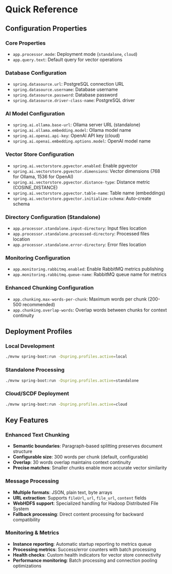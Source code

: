 # Quick Reference

## Configuration Properties

### Core Properties
- `app.processor.mode`: Deployment mode (`standalone`, `cloud`)
- `app.query.text`: Default query for vector operations

### Database Configuration
- `spring.datasource.url`: PostgreSQL connection URL
- `spring.datasource.username`: Database username
- `spring.datasource.password`: Database password
- `spring.datasource.driver-class-name`: PostgreSQL driver

### AI Model Configuration
- `spring.ai.ollama.base-url`: Ollama server URL (standalone)
- `spring.ai.ollama.embedding.model`: Ollama model name
- `spring.ai.openai.api-key`: OpenAI API key (cloud)
- `spring.ai.openai.embedding.options.model`: OpenAI model name

### Vector Store Configuration
- `spring.ai.vectorstore.pgvector.enabled`: Enable pgvector
- `spring.ai.vectorstore.pgvector.dimensions`: Vector dimensions (768 for Ollama, 1536 for OpenAI)
- `spring.ai.vectorstore.pgvector.distance-type`: Distance metric (COSINE_DISTANCE)
- `spring.ai.vectorstore.pgvector.table-name`: Table name (embeddings)
- `spring.ai.vectorstore.pgvector.initialize-schema`: Auto-create schema

### Directory Configuration (Standalone)
- `app.processor.standalone.input-directory`: Input files location
- `app.processor.standalone.processed-directory`: Processed files location
- `app.processor.standalone.error-directory`: Error files location

### Monitoring Configuration
- `app.monitoring.rabbitmq.enabled`: Enable RabbitMQ metrics publishing
- `app.monitoring.rabbitmq.queue-name`: RabbitMQ queue name for metrics

### Enhanced Chunking Configuration
- `app.chunking.max-words-per-chunk`: Maximum words per chunk (200-500 recommended)
- `app.chunking.overlap-words`: Overlap words between chunks for context continuity

## Deployment Profiles

### Local Development
```bash
./mvnw spring-boot:run -Dspring.profiles.active=local
```

### Standalone Processing
```bash
./mvnw spring-boot:run -Dspring.profiles.active=standalone
```

### Cloud/SCDF Deployment
```bash
./mvnw spring-boot:run -Dspring.profiles.active=cloud
```

## Key Features

### Enhanced Text Chunking
- **Semantic boundaries**: Paragraph-based splitting preserves document structure
- **Configurable size**: 300 words per chunk (default, configurable)
- **Overlap**: 30 words overlap maintains context continuity
- **Precise matches**: Smaller chunks enable more accurate vector similarity

### Message Processing
- **Multiple formats**: JSON, plain text, byte arrays
- **URL extraction**: Supports `fileUrl`, `url`, `file_url`, `content` fields
- **WebHDFS support**: Specialized handling for Hadoop Distributed File System
- **Fallback processing**: Direct content processing for backward compatibility

### Monitoring & Metrics
- **Instance reporting**: Automatic startup reporting to metrics queue
- **Processing metrics**: Success/error counters with batch processing
- **Health checks**: Custom health indicators for vector store connectivity
- **Performance monitoring**: Batch processing and connection pooling optimizations
